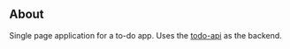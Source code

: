 ## About
Single page application for a to-do app. Uses the [todo-api](https://gitlab.com/koki.moribe/todo-api) as the backend.
